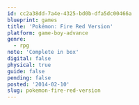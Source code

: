 ```yaml
---
id: cc2a38dd-7a4e-4325-bd0b-dfa5dc00466a
blueprint: games
title: 'Pokémon: Fire Red Version'
platform: game-boy-advance
genre:
  - rpg
note: 'Complete in box'
digital: false
physical: true
guide: false
pending: false
posted: '2014-02-10'
slug: pokemon-fire-red-version
---
```

